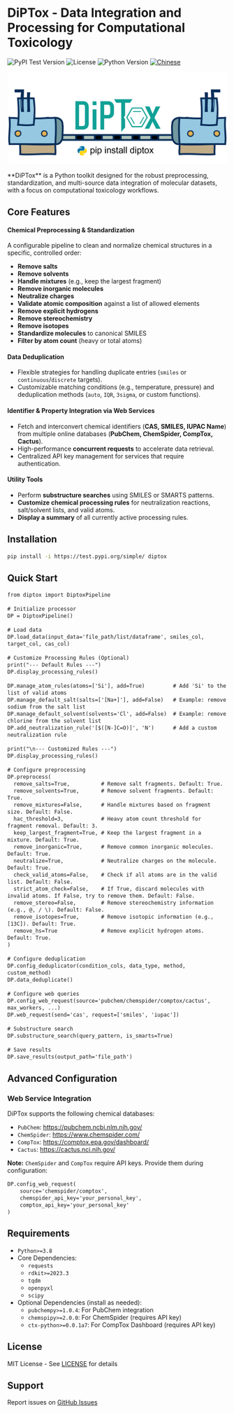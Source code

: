 # DiPTox - Data Integration and Processing for Computational Toxicology

![PyPI Test Version](https://img.shields.io/badge/testpypi-1.0.0-blue) ![License](https://img.shields.io/badge/license-MIT-blue.svg) ![Python Version](https://img.shields.io/badge/python-3.8+-brightgreen.svg) [![Chinese](https://img.shields.io/badge/-%E4%B8%AD%E6%96%87%E7%89%88-blue.svg)](./README_ZH.md)
<p align="center">
  <img src="assets/TOC.png" alt="DiPTox Workflow Diagram" width="500">
</p>
**DiPTox** is a Python toolkit designed for the robust preprocessing, standardization, and multi-source data integration of molecular datasets, with a focus on computational toxicology workflows.

## Core Features

#### Chemical Preprocessing & Standardization
A configurable pipeline to clean and normalize chemical structures in a specific, controlled order:
-   **Remove salts**
-   **Remove solvents**
-   **Handle mixtures** (e.g., keep the largest fragment)
-   **Remove inorganic molecules**
-   **Neutralize charges**
-   **Validate atomic composition** against a list of allowed elements
-   **Remove explicit hydrogens**
-   **Remove stereochemistry**
-   **Remove isotopes**
-   **Standardize molecules** to canonical SMILES
-   **Filter by atom count** (heavy or total atoms)

#### Data Deduplication
-   Flexible strategies for handling duplicate entries (`smiles` or `continuous`/`discrete` targets).
-   Customizable matching conditions (e.g., temperature, pressure) and deduplication methods (`auto`, `IQR`, `3sigma`, or custom functions).

#### Identifier & Property Integration via Web Services
-   Fetch and interconvert chemical identifiers (**CAS, SMILES, IUPAC Name**) from multiple online databases (**PubChem, ChemSpider, CompTox, Cactus**).
-   High-performance **concurrent requests** to accelerate data retrieval.
-   Centralized API key management for services that require authentication.

#### Utility Tools
-   Perform **substructure searches** using SMILES or SMARTS patterns.
-   **Customize chemical processing rules** for neutralization reactions, salt/solvent lists, and valid atoms.
-   **Display a summary** of all currently active processing rules.

## Installation
```bash
pip install -i https://test.pypi.org/simple/ diptox
```

## Quick Start
```{python}
from diptox import DiptoxPipeline

# Initialize processor
DP = DiptoxPipeline()

# Load data
DP.load_data(input_data='file_path/list/dataframe', smiles_col, target_col, cas_col)

# Customize Processing Rules (Optional)
print("--- Default Rules ---")
DP.display_processing_rules()

DP.manage_atom_rules(atoms=['Si'], add=True)         # Add 'Si' to the list of valid atoms
DP.manage_default_salt(salts=['[Na+]'], add=False)   # Example: remove sodium from the salt list
DP.manage_default_solvent(solvents='Cl', add=False)  # Example: remove chlorine from the solvent list
DP.add_neutralization_rule('[$([N-]C=O)]', 'N')      # Add a custom neutralization rule

print("\n--- Customized Rules ---")
DP.display_processing_rules()

# Configure preprocessing
DP.preprocess(
  remove_salts=True,          # Remove salt fragments. Default: True.
  remove_solvents=True,       # Remove solvent fragments. Default: True.
  remove_mixtures=False,      # Handle mixtures based on fragment size. Default: False.
  hac_threshold=3,            # Heavy atom count threshold for fragment removal. Default: 3.
  keep_largest_fragment=True, # Keep the largest fragment in a mixture. Default: True.
  remove_inorganic=True,      # Remove common inorganic molecules. Default: True.
  neutralize=True,            # Neutralize charges on the molecule. Default: True.
  check_valid_atoms=False,    # Check if all atoms are in the valid list. Default: False.
  strict_atom_check=False,    # If True, discard molecules with invalid atoms. If False, try to remove them. Default: False.
  remove_stereo=False,        # Remove stereochemistry information (e.g., @, / \). Default: False.
  remove_isotopes=True,       # Remove isotopic information (e.g., [13C]). Default: True.
  remove_hs=True              # Remove explicit hydrogen atoms. Default: True.
)

# Configure deduplication
DP.config_deduplicator(condition_cols, data_type, method, custom_method)
DP.data_deduplicate()

# Configure web queries
DP.config_web_request(source='pubchem/chemspider/comptox/cactus', max_workers, ...)
DP.web_request(send='cas', request=['smiles', 'iupac'])

# Substructure search
DP.substructure_search(query_pattern, is_smarts=True)

# Save results
DP.save_results(output_path='file_path')
```

## Advanced Configuration

### Web Service Integration
DiPTox supports the following chemical databases:
-   `PubChem`: https://pubchem.ncbi.nlm.nih.gov/
-   `ChemSpider`: https://www.chemspider.com/
-   `CompTox`: https://comptox.epa.gov/dashboard/
-   `Cactus`: https://cactus.nci.nih.gov/

**Note:** `ChemSpider` and `CompTox` require API keys. Provide them during configuration:
```{python}
DP.config_web_request(
    source='chemspider/comptox',
    chemspider_api_key='your_personal_key',
    comptox_api_key='your_personal_key'
)
```
## Requirements
- `Python>=3.8`
- Core Dependencies:
  - `requests`
  - `rdkit>=2023.3`
  - `tqdm`
  - `openpyxl`
  - `scipy`
- Optional Dependencies (install as needed):
  - `pubchempy>=1.0.4`: For PubChem integration
  - `chemspipy>=2.0.0`: For ChemSpider (requires API key)
  - `ctx-python>=0.0.1a7`: For CompTox Dashboard (requires API key)

## License
MIT License - See [LICENSE](LICENSE) for details

## Support
Report issues on [GitHub Issues](https://github.com/Hya0FAD/DiPTox/issues)
